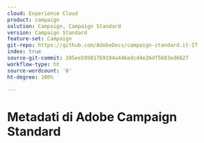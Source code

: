 ```yaml
---
cloud: Experience Cloud
product: campaign
solution: Campaign, Campaign Standard
version: Campaign Standard
feature-set: Campaign
git-repo: https://github.com/AdobeDocs/campaign-standard.it-IT
index: true
source-git-commit: 205ee59501769194a446edcd4e26df5683ed6627
workflow-type: ht
source-wordcount: '6'
ht-degree: 100%

---
```



# Metadati di Adobe Campaign Standard
